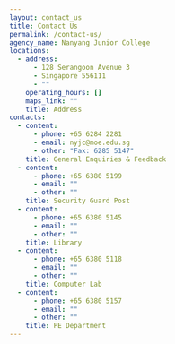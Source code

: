 ```yaml
---
layout: contact_us
title: Contact Us
permalink: /contact-us/
agency_name: Nanyang Junior College
locations:
  - address:
      - 128 Serangoon Avenue 3
      - Singapore 556111
      - ""
    operating_hours: []
    maps_link: ""
    title: Address
contacts:
  - content:
      - phone: +65 6284 2281
      - email: nyjc@moe.edu.sg
      - other: "Fax: 6285 5147"
    title: General Enquiries & Feedback
  - content:
      - phone: +65 6380 5199
      - email: ""
      - other: ""
    title: Security Guard Post
  - content:
      - phone: +65 6380 5145
      - email: ""
      - other: ""
    title: Library
  - content:
      - phone: +65 6380 5118
      - email: ""
      - other: ""
    title: Computer Lab
  - content:
      - phone: +65 6380 5157
      - email: ""
      - other: ""
    title: PE Department
---
```

